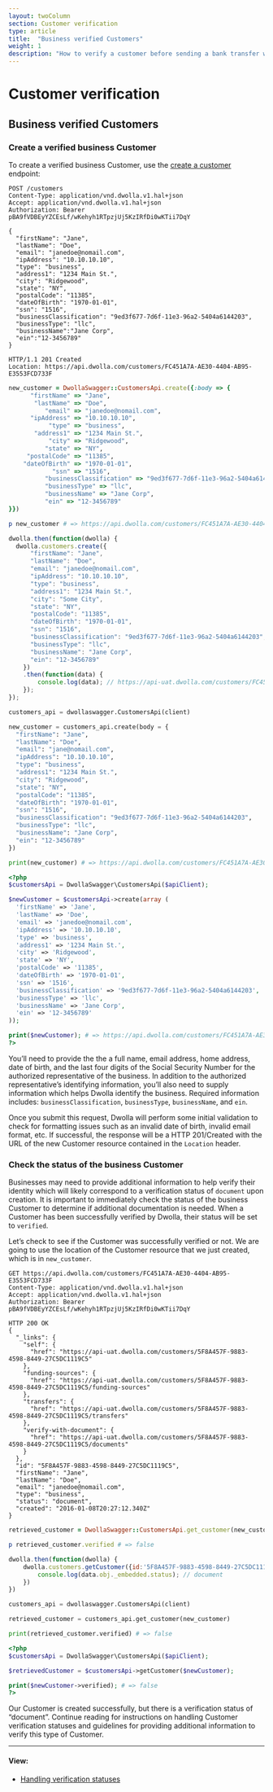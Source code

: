 ```yaml
---
layout: twoColumn
section: Customer verification
type: article
title:  "Business verified Customers"
weight: 1
description: "How to verify a customer before sending a bank transfer with Dwolla's ACH API."
---
```


# Customer verification

## Business verified Customers

### Create a verified business Customer

To create a verified business Customer, use the [create a customer](https://docsv2.dwolla.com/#create-a-customer) endpoint:

```raw
POST /customers
Content-Type: application/vnd.dwolla.v1.hal+json
Accept: application/vnd.dwolla.v1.hal+json
Authorization: Bearer pBA9fVDBEyYZCEsLf/wKehyh1RTpzjUj5KzIRfDi0wKTii7DqY

{
  "firstName": "Jane",
  "lastName": "Doe",
  "email": "janedoe@nomail.com",
  "ipAddress": "10.10.10.10",
  "type": "business",
  "address1": "1234 Main St.",
  "city": "Ridgewood",
  "state": "NY",
  "postalCode": "11385",
  "dateOfBirth": "1970-01-01",
  "ssn": "1516",
  "businessClassification": "9ed3f677-7d6f-11e3-96a2-5404a6144203",
  "businessType": "llc",
  "businessName":"Jane Corp",
  "ein":"12-3456789"
}

HTTP/1.1 201 Created
Location: https://api.dwolla.com/customers/FC451A7A-AE30-4404-AB95-E3553FCD733F
```
```ruby
new_customer = DwollaSwagger::CustomersApi.create({:body => {
      "firstName" => "Jane",
       "lastName" => "Doe",
          "email" => "janedoe@nomail.com",
      "ipAddress" => "10.10.10.10",
           "type" => "business",
       "address1" => "1234 Main St.",
           "city" => "Ridgewood",
          "state" => "NY",
     "postalCode" => "11385",
    "dateOfBirth" => "1970-01-01",
            "ssn" => "1516",
          "businessClassification" => "9ed3f677-7d6f-11e3-96a2-5404a6144203",
          "businessType" => "llc",
          "businessName" => "Jane Corp",
          "ein" => "12-3456789"
}})

p new_customer # => https://api.dwolla.com/customers/FC451A7A-AE30-4404-AB95-E3553FCD733F
```
```javascript
dwolla.then(function(dwolla) {
  dwolla.customers.create({
      "firstName": "Jane",
      "lastName": "Doe",
      "email": "janedoe@nomail.com",
      "ipAddress": "10.10.10.10",
      "type": "business",
      "address1": "1234 Main St.",
      "city": "Some City",
      "state": "NY",
      "postalCode": "11385",
      "dateOfBirth": "1970-01-01",
      "ssn": "1516",
      "businessClassification": "9ed3f677-7d6f-11e3-96a2-5404a6144203",
      "businessType": "llc",
      "businessName": "Jane Corp",
      "ein": "12-3456789"
    })
    .then(function(data) {
        console.log(data); // https://api-uat.dwolla.com/customers/FC451A7A-AE30-4404-AB95-E3553FCD733F
    });
});

```
```python
customers_api = dwollaswagger.CustomersApi(client)

new_customer = customers_api.create(body = {
  "firstName": "Jane",
  "lastName": "Doe",
  "email": "jane@nomail.com",
  "ipAddress": "10.10.10.10",
  "type": "business",
  "address1": "1234 Main St.",
  "city": "Ridgewood",
  "state": "NY",
  "postalCode": "11385",
  "dateOfBirth": "1970-01-01",
  "ssn": "1516",
  "businessClassification": "9ed3f677-7d6f-11e3-96a2-5404a6144203",
  "businessType": "llc",
  "businessName": "Jane Corp",
  "ein": "12-3456789"
})

print(new_customer) # => https://api.dwolla.com/customers/FC451A7A-AE30-4404-AB95-E3553FCD733F
```
```php
<?php
$customersApi = DwollaSwagger\CustomersApi($apiClient);

$newCustomer = $customersApi->create(array (
  'firstName' => 'Jane',
  'lastName' => 'Doe',
  'email' => 'janedoe@nomail.com',
  'ipAddress' => '10.10.10.10',
  'type' => 'business',
  'address1' => '1234 Main St.',
  'city' => 'Ridgewood',
  'state' => 'NY',
  'postalCode' => '11385',
  'dateOfBirth' => '1970-01-01',
  'ssn' => '1516',
  'businessClassification' => '9ed3f677-7d6f-11e3-96a2-5404a6144203',
  'businessType' => 'llc',
  'businessName' => 'Jane Corp',
  'ein' => '12-3456789'
));

print($newCustomer); # => https://api.dwolla.com/customers/FC451A7A-AE30-4404-AB95-E3553FCD733F
?>
```

You’ll need to provide the the a full name, email address, home address, date of birth, and the last four digits of the Social Security Number for the authorized representative of the business. In addition to the authorized representative’s identifying information, you’ll also need to supply information which helps Dwolla identify the business. Required information includes: `businessClassification`, `businessType`, `businessName`, and `ein`.

Once you submit this request, Dwolla will perform some initial validation to check for formatting issues such as an invalid date of birth, invalid email format, etc. If successful, the response will be a HTTP 201/Created with the URL of the new Customer resource contained in the `Location` header.

### Check the status of the business Customer

Businesses may need to provide additional information to help verify their identity which will likely correspond to a verification status of `document` upon creation. It is important to immediately check the status of the business Customer to determine if additional documentation is needed. When a Customer has been successfully verified by Dwolla, their status will be set to `verified`.

Let’s check to see if the Customer was successfully verified or not. We are going to use the location of the Customer resource that we just created, which is in `new_customer`.

```raw
GET https://api.dwolla.com/customers/FC451A7A-AE30-4404-AB95-E3553FCD733F
Content-Type: application/vnd.dwolla.v1.hal+json
Accept: application/vnd.dwolla.v1.hal+json
Authorization: Bearer pBA9fVDBEyYZCEsLf/wKehyh1RTpzjUj5KzIRfDi0wKTii7DqY

HTTP 200 OK
{
  "_links": {
    "self": {
      "href": "https://api-uat.dwolla.com/customers/5F8A457F-9883-4598-8449-27C5DC1119C5"
    },
    "funding-sources": {
      "href": "https://api-uat.dwolla.com/customers/5F8A457F-9883-4598-8449-27C5DC1119C5/funding-sources"
    },
    "transfers": {
      "href": "https://api-uat.dwolla.com/customers/5F8A457F-9883-4598-8449-27C5DC1119C5/transfers"
    },
    "verify-with-document": {
      "href": "https://api-uat.dwolla.com/customers/5F8A457F-9883-4598-8449-27C5DC1119C5/documents"
    }
  },
  "id": "5F8A457F-9883-4598-8449-27C5DC1119C5",
  "firstName": "Jane",
  "lastName": "Doe",
  "email": "janedoe@nomail.com",
  "type": "business",
  "status": "document",
  "created": "2016-01-08T20:27:12.340Z"
}
```
```ruby
retrieved_customer = DwollaSwagger::CustomersApi.get_customer(new_customer)

p retrieved_customer.verified # => false
```
```javascript
dwolla.then(function(dwolla) {
    dwolla.customers.getCustomer({id:'5F8A457F-9883-4598-8449-27C5DC1119C5'}).then(function(data) {
        console.log(data.obj._embedded.status); // document
    })
})

```
```python
customers_api = dwollaswagger.CustomersApi(client)

retrieved_customer = customers_api.get_customer(new_customer)

print(retrieved_customer.verified) # => false
```
```php
<?php
$customersApi = DwollaSwagger\CustomersApi($apiClient);

$retrievedCustomer = $customersApi->getCustomer($newCustomer);

print($newCustomer->verified); # => false
?>
```

Our Customer is created successfully, but there is a verification status of “document”. Continue reading for instructions on handling Customer verification statuses and guidelines for providing additional information to verify this type of Customer.

* * *

#### View:

*   [Handling verification statuses](/resources/customer-verification/handling-verification-statuses.html)